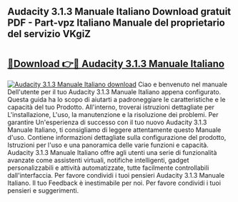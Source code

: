 ## Audacity 3.1.3 Manuale Italiano Download gratuit PDF - Part-vpz Italiano Manuale del proprietario del servizio VKgiZ

# <h2><a href="http://dffmcdp.blite.top/?on=Audacity+3.1.3+Manuale+Italiano">🔗Download 👉🔴 Audacity 3.1.3 Manuale Italiano</a></h2>

[![Audacity 3.1.3 Manuale Italiano download](https://i.imgur.com/lujVjoI.png)](http://dffmcdp.blite.top/?on=Audacity+3.1.3+Manuale+Italiano)
Ciao e benvenuto nel manuale Dell'utente per il tuo Audacity 3.1.3 Manuale Italiano appena configurato. Questa guida ha lo scopo di aiutarti a padroneggiare le caratteristiche e le capacità del tuo Prodotto. All'interno, troverai istruzioni dettagliate per L'installazione, L'uso, la manutenzione e la risoluzione dei problemi. Per garantire Un'esperienza di successo con il tuo nuovo Audacity 3.1.3 Manuale Italiano, ti consigliamo di leggere attentamente questo Manuale d'uso. Contiene informazioni dettagliate sulla configurazione del prodotto, Istruzioni per l'uso e una panoramica delle varie funzioni e capacità. Audacity 3.1.3 Manuale Italiano offre agli utenti una serie di funzionalità avanzate come assistenti virtuali, notifiche intelligenti, gadget personalizzabili e attività automatizzate, tutte facilmente controllabili dall'interfaccia. Per favore condividi i tuoi pensieri Audacity 3.1.3 Manuale Italiano. Il tuo Feedback è inestimabile per noi. Per favore condividi i tuoi pensieri e suggerimenti.
